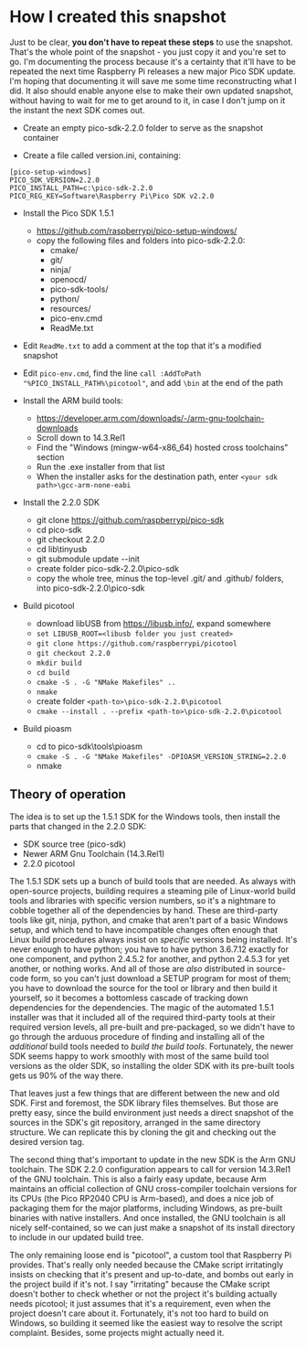 # How I created this snapshot

Just to be clear, **you don't have to repeat these steps** to use the snapshot.
That's the whole point of the snapshot - you just copy it and you're set to go.
I'm documenting the process because it's a certainty that it'll have to be
repeated the next time Raspberry Pi releases a new major Pico SDK update.
I'm hoping that documenting it will save me some time reconstructing what I did.
It also should enable anyone else to make their own updated snapshot, without
having to wait for me to get around to it, in case I don't jump on it the instant
the next SDK comes out.


* Create an empty pico-sdk-2.2.0 folder to serve as the snapshot container

* Create a file called version.ini, containing:
```
[pico-setup-windows]
PICO_SDK_VERSION=2.2.0
PICO_INSTALL_PATH=c:\pico-sdk-2.2.0
PICO_REG_KEY=Software\Raspberry Pi\Pico SDK v2.2.0
```

* Install the Pico SDK 1.5.1
   * https://github.com/raspberrypi/pico-setup-windows/
   * copy the following files and folders into pico-sdk-2.2.0:
       * cmake/
       * git/
       * ninja/
       * openocd/
       * pico-sdk-tools/
       * python/
       * resources/
       * pico-env.cmd
       * ReadMe.txt

* Edit `ReadMe.txt` to add a comment at the top that it's a modified snapshot

* Edit `pico-env.cmd`, find the line `call :AddToPath "%PICO_INSTALL_PATH%\picotool"`, and add `\bin` at the end of the path

* Install the ARM build tools:
   * https://developer.arm.com/downloads/-/arm-gnu-toolchain-downloads
   * Scroll down to 14.3.Rel1
   * Find the "Windows (mingw-w64-x86_64) hosted cross toolchains" section
   * Run the .exe installer from that list
   * When the installer asks for the destination path, enter `<your sdk path>\gcc-arm-none-eabi`

* Install the 2.2.0 SDK
   * git clone https://github.com/raspberrypi/pico-sdk
   * cd pico-sdk
   * git checkout 2.2.0
   * cd lib\tinyusb
   * git submodule update --init
   * create folder pico-sdk-2.2.0\pico-sdk
   * copy the whole tree, minus the top-level .git/ and .github/ folders, into pico-sdk-2.2.0\pico-sdk

* Build picotool
   * download libUSB from https://libusb.info/, expand somewhere
   * `set LIBUSB_ROOT=<libusb folder you just created>`
   * `git clone https://github.com/raspberrypi/picotool`
   * `git checkout 2.2.0`
   * `mkdir build`
   * `cd build`
   * `cmake -S . -G "NMake Makefiles" ..`
   * `nmake`
   * create folder `<path-to>\pico-sdk-2.2.0\picotool`
   * `cmake --install . --prefix <path-to>\pico-sdk-2.2.0\picotool`

* Build pioasm
   * cd to pico-sdk\tools\pioasm
   * `cmake -S . -G "NMake Makefiles" -DPIOASM_VERSION_STRING=2.2.0`
   * nmake


## Theory of operation

The idea is to set up the 1.5.1 SDK for the Windows tools, then install
the parts that changed in the 2.2.0 SDK:

  - SDK source tree (pico-sdk)
  - Newer ARM Gnu Toolchain (14.3.Rel1)
  - 2.2.0 picotool

The 1.5.1 SDK sets up a bunch of build tools that are needed.  As
always with open-source projects, building requires a steaming pile of
Linux-world build tools and libraries with specific version numbers, so it's
a nightmare to cobble together all of the dependencies by hand.  These are
third-party tools like git, ninja, python, and cmake that aren't part of
a basic Windows setup, and which tend to have incompatible changes often
enough that Linux build procedures always insist on *specific*
versions being installed.  It's never enough to have python; you have
to have python 3.6.7.12 exactly for one component, and python 2.4.5.2 for
another, and python 2.4.5.3 for yet another, or nothing works.  And all
of those are *also* distributed in source-code form, so you can't just
download a SETUP program for most of them; you have to download the source
for the tool or library and then build it yourself, so it becomes a
bottomless cascade of tracking down dependencies for the dependencies.
The magic of the automated 1.5.1 installer was that it included all of the
required third-party tools at their required version levels, all pre-built
and pre-packaged, so we didn't have to go through the arduous procedure of
finding and installing all of the *additional* build tools needed to
*build the build tools*.  Fortunately, the newer SDK seems happy to
work smoothly with most of the same build tool versions as the older
SDK, so installing the older SDK with its pre-built tools gets us 90%
of the way there.

That leaves just a few things that are different between the new and
old SDK.  First and foremost, the SDK library files themselves.  But
those are pretty easy, since the build environment just needs a direct
snapshot of the sources in the SDK's git repository, arranged in the
same directory structure.  We can replicate this by cloning the git
and checking out the desired version tag.

The second thing that's important to update in the new SDK is the
Arm GNU toolchain.  The SDK 2.2.0 configuration appears to call for version
14.3.Rel1 of the GNU toolchain.  This is also a fairly easy update, because
Arm maintains an official collection of GNU cross-compiler toolchain
versions for its CPUs (the Pico RP2040 CPU is Arm-based), and does a nice
job of packaging them for the major platforms, including Windows, as
pre-built binaries with native installers.  And once installed, the GNU
toolchain is all nicely self-contained, so we can just make a snapshot of
its install directory to include in our updated build tree.

The only remaining loose end is "picotool", a custom tool that Raspberry
Pi provides.  That's really only needed because the CMake script
irritatingly insists on checking that it's present and up-to-date,
and bombs out early in the project build if it's not.  I say
"irritating" because the CMake script doesn't bother to check
whether or not the project it's building actually needs picotool;
it just assumes that it's a requirement, even when the project doesn't
care about it.  Fortunately, it's not too hard to build on Windows,
so building it seemed like the easiest way to resolve the script
complaint.  Besides, some projects might actually need it.
